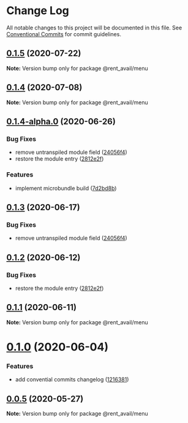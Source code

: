 # Change Log

All notable changes to this project will be documented in this file.
See [Conventional Commits](https://conventionalcommits.org) for commit guidelines.

## [0.1.5](https://github.com/rentalutions/elements/compare/@rent_avail/menu@0.1.4...@rent_avail/menu@0.1.5) (2020-07-22)

**Note:** Version bump only for package @rent_avail/menu





## [0.1.4](https://github.com/rentalutions/elements/compare/@rent_avail/menu@0.1.4-alpha.0...@rent_avail/menu@0.1.4) (2020-07-08)

**Note:** Version bump only for package @rent_avail/menu





## [0.1.4-alpha.0](https://github.com/rentalutions/elements/compare/@rent_avail/menu@0.1.0...@rent_avail/menu@0.1.4-alpha.0) (2020-06-26)


### Bug Fixes

* remove untranspiled module field ([24056f4](https://github.com/rentalutions/elements/commit/24056f4dcc4ab05fc8d0c604a0630d7b3a8aca3c))
* restore the module entry ([2812e2f](https://github.com/rentalutions/elements/commit/2812e2f5d71068ce37a8511d9b8c527b5d63efae))


### Features

* implement microbundle build ([7d2bd8b](https://github.com/rentalutions/elements/commit/7d2bd8b20990211f6d048a3f393d78ac15ce0142))





## [0.1.3](https://github.com/rentalutions/elements/compare/@rent_avail/menu@0.1.2...@rent_avail/menu@0.1.3) (2020-06-17)


### Bug Fixes

* remove untranspiled module field ([24056f4](https://github.com/rentalutions/elements/commit/24056f4dcc4ab05fc8d0c604a0630d7b3a8aca3c))





## [0.1.2](https://github.com/rentalutions/elements/compare/@rent_avail/menu@0.1.1...@rent_avail/menu@0.1.2) (2020-06-12)


### Bug Fixes

* restore the module entry ([2812e2f](https://github.com/rentalutions/elements/commit/2812e2f5d71068ce37a8511d9b8c527b5d63efae))





## [0.1.1](https://github.com/rentalutions/elements/compare/@rent_avail/menu@0.1.0...@rent_avail/menu@0.1.1) (2020-06-11)

**Note:** Version bump only for package @rent_avail/menu





# [0.1.0](https://github.com/rentalutions/elements/compare/@rent_avail/menu@0.0.4...@rent_avail/menu@0.1.0) (2020-06-04)


### Features

* add convential commits changelog ([1216381](https://github.com/rentalutions/elements/commit/1216381d4e1bb8eb8dea4a2293a8bb84662195a9))





## [0.0.5](https://github.com/rentalutions/elements/compare/@rent_avail/menu@0.0.4...@rent_avail/menu@0.0.5) (2020-05-27)

**Note:** Version bump only for package @rent_avail/menu

